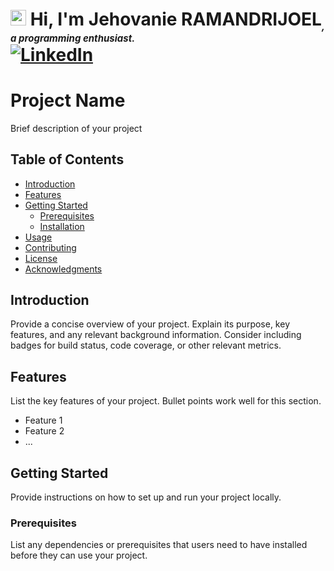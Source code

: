 # <img src="https://media.giphy.com/media/TEnXkcsHrP4YedChhA/giphy.gif" width ="25"> <b>Hi, I'm Jehovanie RAMANDRIJOEL<sub style="font-size: 15px; font-style: italic">, a programming enthusiast.</sub><br> [![LinkedIn](https://img.shields.io/badge/Jeferson%20Ferreira-%230077B5.svg?logo=linkedin&logoColor=white)](https://linkedin.com/in/jeffdevx)</b>

# Project Name

Brief description of your project

## Table of Contents
- [Introduction](#introduction)
- [Features](#features)
- [Getting Started](#getting-started)
  - [Prerequisites](#prerequisites)
  - [Installation](#installation)
- [Usage](#usage)
- [Contributing](#contributing)
- [License](#license)
- [Acknowledgments](#acknowledgments)

## Introduction

Provide a concise overview of your project. Explain its purpose, key features, and any relevant background information. Consider including badges for build status, code coverage, or other relevant metrics.

## Features

List the key features of your project. Bullet points work well for this section.

- Feature 1
- Feature 2
- ...

## Getting Started

Provide instructions on how to set up and run your project locally.

### Prerequisites

List any dependencies or prerequisites that users need to have installed before they can use your project.


<!--
**Jehovanie/Jehovanie** is a ✨ _special_ ✨ repository because its `README.md` (this file) appears on your GitHub profile.

Here are some ideas to get you started:
fff
- 🔭 I’m currently working on ...
- 🌱 I’m currently learning ...
- 👯 I’m looking to collaborate on ...
- 🤔 I’m looking for help with ...
- 💬 Ask me about ...
- 📫 How to reach me: ...
- 😄 Pronouns: ...
- ⚡ Fun fact: ...
-->
